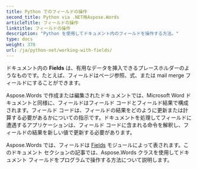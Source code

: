 ```yaml
---
title: Python でのフィールドの操作
second_title: Python via .NET用Aspose.Words
articleTitle: フィールドの操作
linktitle: フィールドの操作
description: "Python を使用してドキュメント内のフィールドを操作する方法。"
type: docs
weight: 370
url: /ja/python-net/working-with-fields/
---
```


ドキュメント内の **Fields** は、有用なデータを挿入できるプレースホルダーのようなものです。たとえば、フィールドはページ参照、式、または mail merge フィールドにすることができます。

Aspose.Words で作成または編集されたドキュメントでは、Microsoft Word ドキュメントと同様に、フィールドはフィールド コードとフィールド結果で構成されます。フィールド コードは、フィールドの結果をどのように更新または計算する必要があるかについての指示です。ドキュメントを処理してフィールドに遭遇するアプリケーションは、フィールド コードに含まれる命令を解釈し、フィールドの結果を新しい値で更新する必要があります。

Aspose.Words では、フィールドは [Fields](https://reference.aspose.com/words/python-net/aspose.words.fields/) モジュールによって表されます。このドキュメント セクションの記事では、Aspose.Words クラスを使用してドキュメント フィールドをプログラムで操作する方法について説明します。